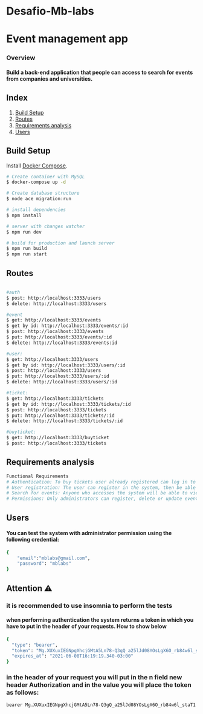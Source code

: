 # Desafio-Mb-labs
# Event management app

### Overview
#### Build a back-end application that people can access to search for events from companies and universities.

## Index

  1. [Build Setup](#build)
  2. [Routes](#routes)
  3. [Requirements analysis](#requirements-analysis)
  4. [Users](#users)

  
 

## Build Setup

Install [Docker Compose](https://docs.docker.com/compose/install/).

```bash
# Create container with MySQL
$ docker-compose up -d

# Create database structure
$ node ace migration:run

# install dependencies
$ npm install

# server with changes watcher
$ npm run dev

# build for production and launch server
$ npm run build
$ npm run start
```

## Routes
```bash

#auth
$ post: http://localhost:3333/users
$ delete: http://localhost:3333/users

#event
$ get: http://localhost:3333/events
$ get by id: http://localhost:3333/events/:id
$ post: http://localhost:3333/events
$ put: http://localhost:3333/events/:id
$ delete: http://localhost:3333/events:id

#user:
$ get: http://localhost:3333/users
$ get by id: http://localhost:3333/users/:id
$ post: http://localhost:3333/users
$ put: http://localhost:3333/users/:id
$ delete: http://localhost:3333/users/:id

#ticket:
$ get: http://localhost:3333/tickets
$ get by id: http://localhost:3333/tickets/:id
$ post: http://localhost:3333/tickets
$ put: http://localhost:3333/tickets/:id
$ delete: http://localhost:3333/tickets/:id

#buyticket:
$ get: http://localhost:3333/buyticket
$ post: http://localhost:3333/tickets
```
## Requirements analysis 
```bash
Functional Requirements
# Authentication: To buy tickets user already registered can log in to the platform so you can make the purchase of tickets. otherwise you will have to register.
# User registration: The user can register in the system, then be able to buy tickets for events.
# Search for events: Anyone who accesses the system will be able to view the available events and then search for tickets to the event.
# Permissions: Only administrators can register, delete or update events, tickets, and users.
```
## Users
#### You can test the system with administrator permission using the following credential:
```bash
{
	"email":"mblabs@gmail.com",
	"password": "mblabs"
}
```
## Attention ⚠️
### it is recommended to use insomnia to perform the tests
#### when performing authentication the system returns a token in which you have to put in the header of your requests. How to show below
```bash
{
  "type": "bearer",
  "token": "Mg.XUXuxIEGNpgXhcjGMtA5Ln78-Q3gQ_a25lJd08YOsLgX6O_rb84w6l_staT1",
  "expires_at": "2021-06-08T16:19:19.340-03:00"
}
```
### in the header of your request you will put in the n field new header Authorization and in the value you will place the token as follows:
```bash
bearer Mg.XUXuxIEGNpgXhcjGMtA5Ln78-Q3gQ_a25lJd08YOsLgX6O_rb84w6l_staT1
```

